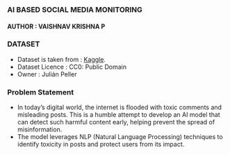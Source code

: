 ### AI BASED SOCIAL MEDIA MONITORING
#### AUTHOR : VAISHNAV KRISHNA P

### DATASET 
- Dataset is taken from :  [Kaggle](https://www.kaggle.com/datasets/julian3833/jigsaw-toxic-comment-classification-challenge?select=train.csv).
- Dataset Licence :  CC0: Public Domain
- Owner : Julián Peller
  
### Problem Statement
- In today’s digital world, the internet is flooded with toxic comments and misleading posts.
This is a humble attempt to develop an AI model that can detect such harmful content early, helping prevent the spread of misinformation.
- The model leverages NLP (Natural Language Processing) techniques to identify toxicity in posts and protect users from its impact.
